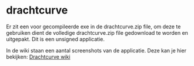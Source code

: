 # drachtcurve

Er zit een voor gecompileerde exe in de drachtcurve.zip file, om deze te gebruiken dient de volledige drachtcurve.zip file gedownload te worden en uitgepakt. Dit is een unsigned applicatie.

In de wiki staan een aantal screenshots van de applicatie. Deze kan je hier bekijken: [Drachtcurve wiki](../../wiki)
